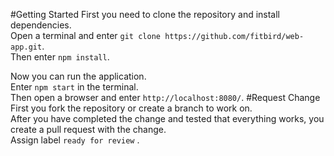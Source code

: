 #Getting Started
First you need to clone the repository and install dependencies.  
Open a terminal and enter `git clone https://github.com/fitbird/web-app.git`.  
Then enter `npm install`.  

Now you can run the application.  
Enter `npm start` in the terminal.  
Then open a browser and enter `http://localhost:8080/`.
#Request Change
First you fork the repository or create a branch to work on.  
After you have completed the change and tested that everything works, you create a pull request with the change.  
Assign label `ready for review` .
